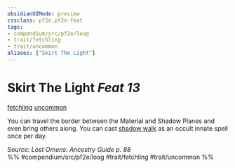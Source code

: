 ```yaml
---
obsidianUIMode: preview
cssclass: pf2e,pf2e-feat
tags:
- compendium/src/pf2e/loag
- trait/fetchling
- trait/uncommon
aliases: ["Skirt The Light"]
---
```

# Skirt The Light  *Feat 13*  
[fetchling](/rules/traits/fetchling-b2.md)  [uncommon](/rules/traits/uncommon.md)  


You can travel the border between the Material and Shadow Planes and even bring others along. You can cast [shadow walk](/compendium/spells/shadow-walk.md) as an occult innate spell once per day.

*Source: Lost Omens: Ancestry Guide p. 88*  
%% #compendium/src/pf2e/loag #trait/fetchling #trait/uncommon %%